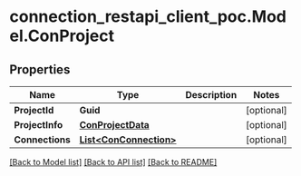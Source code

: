 # connection_restapi_client_poc.Model.ConProject

## Properties

Name | Type | Description | Notes
------------ | ------------- | ------------- | -------------
**ProjectId** | **Guid** |  | [optional] 
**ProjectInfo** | [**ConProjectData**](ConProjectData.md) |  | [optional] 
**Connections** | [**List&lt;ConConnection&gt;**](ConConnection.md) |  | [optional] 

[[Back to Model list]](../README.md#documentation-for-models) [[Back to API list]](../README.md#documentation-for-api-endpoints) [[Back to README]](../README.md)

